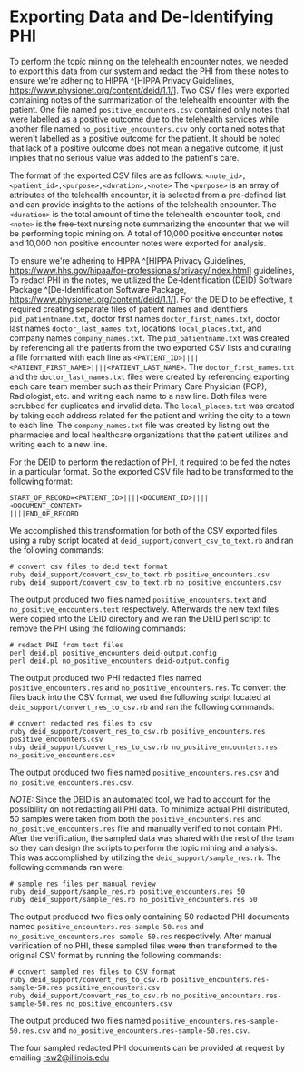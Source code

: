 # Exporting Data and De-Identifying PHI

To perform the topic mining on the telehealth encounter notes, we needed to
export this data from our system and redact the PHI from these notes to ensure
we're adhering to HIPPA ^[HIPPA Privacy Guidelines,
<https://www.physionet.org/content/deid/1.1/>].  Two CSV files were exported
containing notes of the summarization of the telehealth encounter with the
patient. One file named `positive_encounters.csv` contained only notes that
were labelled as a positive outcome due to the telehealth services while
another file named `no_positive_encounters.csv` only contained notes that
weren't labelled as a positive outcome for the patient. It should be noted that
lack of a positive outcome does not mean a negative outcome, it just implies
that no serious value was added to the patient's care.

The format of the exported CSV files are as follows:
`<note_id>,<patient_id>,<purpose>,<duration>,<note>` The `<purpose>` is an
array of attributes of the telehealth encounter, it is selected from a
pre-defined list and can provide insights to the actions of the telehealth
encounter. The  `<duration>` is the total amount of time the telehealth
encounter took, and `<note>` is the free-text nursing note summarizing the
encounter that we will be performing topic mining on. A total of 10,000
positive encounter notes and 10,000 non positive encounter notes were exported
for analysis.

To ensure we're adhering to HIPPA ^[HIPPA Privacy Guidelines,
<https://www.hhs.gov/hipaa/for-professionals/privacy/index.html>] guidelines,
To redact PHI in the notes, we utilized the De-Identification (DEID) Software
Package ^[De-Identification Software Package,
<https://www.physionet.org/content/deid/1.1/>]. For the DEID to be effective,
it required creating separate files of patient names and identifiers
`pid_patientname.txt`, doctor first names `doctor_first_names.txt`, doctor last
names `doctor_last_names.txt`, locations `local_places.txt`, and company names
`company_names.txt`. The `pid_patientname.txt` was created by referencing all
the patients from the two exported CSV lists and curating a file formatted with
each line as `<PATIENT_ID>||||<PATIENT_FIRST_NAME>||||<PATIENT_LAST_NAME>`. The
`doctor_first_names.txt` and the `doctor_last_names.txt` files were created by
referencing exporting each care team member such as their Primary Care
Physician (PCP), Radiologist, etc. and writing each name to a new line. Both
files were scrubbed for duplicates and invalid data. The `local_places.txt` was
created by taking each address related for the patient and writing the city to
a town to each line. The `company_names.txt` file was created by listing out
the pharmacies and local healthcare organizations that the patient utilizes and
writing each to a new line.

For the DEID to perform the redaction of PHI, it required to be fed the notes
in a particular format. So the exported CSV file had to be transformed to the
following format:

```
START_OF_RECORD=<PATIENT_ID>||||<DOCUMENT_ID>||||
<DOCUMENT_CONTENT>
||||END_OF_RECORD
```

We accomplished this transformation for both of the CSV exported files using a
ruby script located at `deid_support/convert_csv_to_text.rb` and ran the
following commands:

```
# convert csv files to deid text format
ruby deid_support/convert_csv_to_text.rb positive_encounters.csv
ruby deid_support/convert_csv_to_text.rb no_positive_encounters.csv
```

The output produced two files named `positive_encounters.text` and
`no_positive_encounters.text` respectively. Afterwards the new text files were
copied into the DEID directory and  we ran the DEID perl script to
remove the PHI using the following commands:

```
# redact PHI from text files
perl deid.pl positive_encounters deid-output.config
perl deid.pl no_positive_encounters deid-output.config
```

The output produced two PHI redacted files named `positive_encounters.res` and
`no_positive_encounters.res`. To convert the files back into the CSV format, we
used the following script located at `deid_support/convert_res_to_csv.rb` and
ran the following commands:

```
# convert redacted res files to csv
ruby deid_support/convert_res_to_csv.rb positive_encounters.res positive_encounters.csv
ruby deid_support/convert_res_to_csv.rb no_positive_encounters.res no_positive_encounters.csv
```

The output produced two files named `positive_encounters.res.csv` and
`no_positive_encounters.res.csv`.

_NOTE:_ Since the DEID is an automated tool, we had to account for the
possibility on not redacting all PHI data. To minimize actual PHI distributed,
50 samples were taken from both the `positive_encounters.res` and
`no_positive_encounters.res` file and manually verified to not contain PHI.
After the verification, the sampled data was shared with the rest of the team
so they can design the scripts to perform the topic mining and analysis. This
was accomplished by utilizing the `deid_support/sample_res.rb`. The following
commands ran were:

```
# sample res files per manual review
ruby deid_support/sample_res.rb positive_encounters.res 50
ruby deid_support/sample_res.rb no_positive_encounters.res 50
```

The output produced two files only containing 50 redacted PHI documents named
`positive_encounters.res-sample-50.res` and
`no_positive_encounters.res-sample-50.res` respectively. After manual
verification of no PHI, these sampled files were then transformed to the
original CSV format by running the following commands:

```
# convert sampled res files to CSV format
ruby deid_support/convert_res_to_csv.rb positive_encounters.res-sample-50.res positive_encounters.csv
ruby deid_support/convert_res_to_csv.rb no_positive_encounters.res-sample-50.res no_positive_encounters.csv
```

The output produced two files named `positive_encounters.res-sample-50.res.csv`
and `no_positive_encounters.res-sample-50.res.csv`.

The four sampled redacted PHI documents can be provided at request by emailing
[rsw2@illinois.edu](rsw2@illinois.edu)
